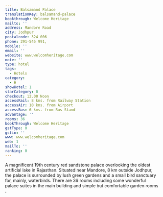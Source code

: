 ```yaml
---
title: Balsamand Palace
translationKey: balsamand-palace
bookthrough: Welcome Heritage
mailto: ''
address: Mandore Road
city: Jodhpur
postalcode: 324 006
phone: 291-545 991,
mobile: ''
email: ''
website: www.welcomheritage.com
note: ''
type: hotel
tags:
  - Hotels
category:
  - H
showHotel: 1
starCategory: 0
checkout: 12.00 Noon
accessRail: 8 kms. from Railway Station
accessAir: 10 kms. from Airport
accessBus: 6 kms. from Bus Stand
advantage: ''
rooms: 36
bookThrough: Welcome Heritage
gstType: 0
gstin: ''
www: www.welcomheritage.com
web: 1
mailTo: ''
ranking: 0
---
```







A magnificent 19th century red sandstone palace overlooking the oldest artificial lake in Rajasthan. Situated near Mandore, 8 km outside Jodhpur, the palace is surrounded by lush green gardens and a small bird sanctuary for, mainly, waterbirds. There are 36 rooms including some wonderful palace suites in the main building and simple but comfortable garden rooms .